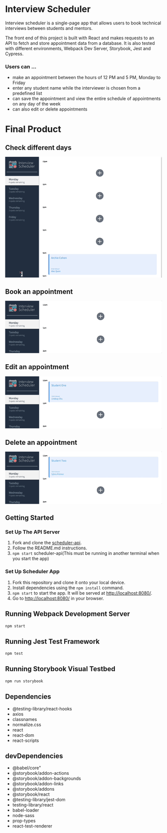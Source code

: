 # Interview Scheduler

Interview scheduler is a single-page app that allows users to book technical interviews between students and mentors. 

The front end of this project is built with React and makes requests to an API to fetch and store appointment data from a database. It is also tested with different environments, Webpack Dev Server, Storybook, Jest and Cypress.  

### Users can ...
- make an appointment between the hours of 12 PM and 5 PM, Monday to Friday
- enter any student name while the interviewer is chosen from a predefined list
- can save the appointment and view the entire schedule of appointments on any day of the week
- can also edit or delete appointments

# Final Product
##  Check different days
![Different Days](https://github.com/Kaz1022/scheduler/blob/main/docs/different_days.gif?raw=true)

## Book an appointment
![Book an appointment](https://github.com/Kaz1022/scheduler/blob/main/docs/book_app.gif?raw=true)

## Edit an appointment 
![Edit an appointment](https://github.com/Kaz1022/scheduler/blob/main/docs/edit-app.gif?raw=true)

## Delete an appointment 
![Delete an appointment](https://github.com/Kaz1022/scheduler/blob/main/docs/delete-app.gif?raw=true)


## Getting Started

### Set Up The API Server

1. Fork and clone the [scheduler-api](https://github.com/lighthouse-labs/scheduler-api).
2. Follow the README.md instructions.
3. `npm start` scheduler-api(This must be running in another terminal when you start the app)

### Set Up Scheduler App

1. Fork this repository and clone it onto your local device.
2. Install dependencies using the `npm install` command.
3. `npm start` to start the app. It will be served at <http://localhost:8080/>.
4. Go to <http://localhost:8080/> in your browser.

## Running Webpack Development Server

```sh
npm start
```

## Running Jest Test Framework

```sh
npm test
```

## Running Storybook Visual Testbed

```sh
npm run storybook
```
## Dependencies

- @testing-library/react-hooks
- axios
- classnames
- normalize.css
- react
- react-dom
- react-scripts

## devDependencies

- @babel/core"
- @storybook/addon-actions
- @storybook/addon-backgrounds
- @storybook/addon-links
- @storybook/addons
- @storybook/react
- @testing-library/jest-dom
- testing-library/react
- babel-loader
- node-sass
- prop-types
- react-test-renderer
